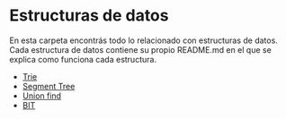 # Estructuras de datos
En esta carpeta encontrás todo lo relacionado con estructuras de datos.
Cada estructura de datos contiene su propio README.md en el que se explica como funciona cada estructura.

* [Trie](contenido/estructura-de-datos/trie)
* [Segment Tree](contenido/estructura-de-datos/segment-tree)
* [Union find](contenido/estructura-de-datos/Union-Find)
* [BIT](contenido/estructura-de-datos/BIT)
